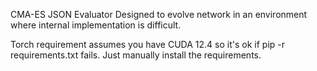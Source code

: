 CMA-ES JSON Evaluator
Designed to evolve network in an environment where internal implementation is difficult.

Torch requirement assumes you have CUDA 12.4 so it's ok if pip -r requirements.txt fails. Just manually install the requirements.
